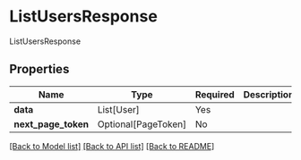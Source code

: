 # ListUsersResponse

ListUsersResponse

## Properties
| Name | Type | Required | Description |
| ------------ | ------------- | ------------- | ------------- |
**data** | List[User] | Yes |  |
**next_page_token** | Optional[PageToken] | No |  |


[[Back to Model list]](../../README.md#models-v2-link) [[Back to API list]](../../README.md#documentation-for-api-endpoints) [[Back to README]](../../README.md)
